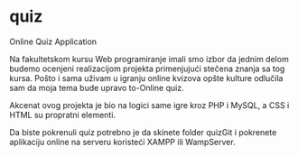 # quiz
Online Quiz Application 

Na fakultetskom kursu Web programiranje imali smo izbor da jednim delom budemo ocenjeni realizacijom projekta primenjujući stečena znanja sa tog kursa.
Pošto i sama uživam u igranju online kvizova opšte kulture odlučila sam da moja tema bude upravo to-Online quiz.

Akcenat ovog projekta je bio na logici same igre kroz PHP i MySQL, a CSS i HTML su propratni elementi.

Da biste pokrenuli quiz potrebno je da skinete folder quizGit i pokrenete aplikaciju online na serveru koristeći XAMPP ili WampServer.



